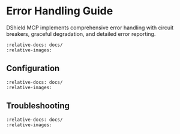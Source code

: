 # Error Handling Guide

DShield MCP implements comprehensive error handling with circuit breakers, graceful degradation, and detailed error reporting.

```{include} ../../../ERROR_HANDLING_USER_GUIDE.md
:relative-docs: docs/
:relative-images:
```

## Configuration

```{include} ../../../ERROR_HANDLING_CONFIGURATION_GUIDE.md
:relative-docs: docs/
:relative-images:
```

## Troubleshooting

```{include} ../../../ERROR_HANDLING_TROUBLESHOOTING_GUIDE.md
:relative-docs: docs/
:relative-images:
```

